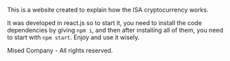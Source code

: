 This is a website created to explain how the ISA cryptocurrency works. 

It was developed in react.js so to start it, you need to install the code dependencies by giving `npm i`, and then after installing all of them, you need to start with `npm start`. Enjoy and use it wisely. 

Mised Company - All rights reserved.
